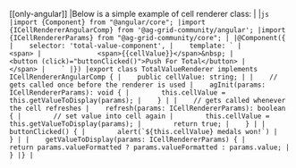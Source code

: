 [[only-angular]]
|Below is a simple example of cell renderer class:
|
|```js
|import {Component} from "@angular/core";
|import {ICellRendererAngularComp} from '@ag-grid-community/angular';
|import {ICellRendererParams} from "@ag-grid-community/core";
|
|@Component({
|    selector: 'total-value-component',
|    template: `
|          <span>
|              <span>{{cellValue}}</span>&nbsp;
|              <button (click)="buttonClicked()">Push For Total</button>
|          </span>
|    `
|})
|export class TotalValueRenderer implements ICellRendererAngularComp {
|    public cellValue: string;
|
|    // gets called once before the renderer is used
|    agInit(params: ICellRendererParams): void {
|        this.cellValue = this.getValueToDisplay(params);
|    }
|
|    // gets called whenever the cell refreshes
|    refresh(params: ICellRendererParams): boolean {
|        // set value into cell again
|        this.cellValue = this.getValueToDisplay(params);
|        return true;
|    }
|
|    buttonClicked() {
|        alert(`${this.cellValue} medals won!`)
|    }
|
|    getValueToDisplay(params: ICellRendererParams) {
|        return params.valueFormatted ? params.valueFormatted : params.value;
|    }
|}
|```
